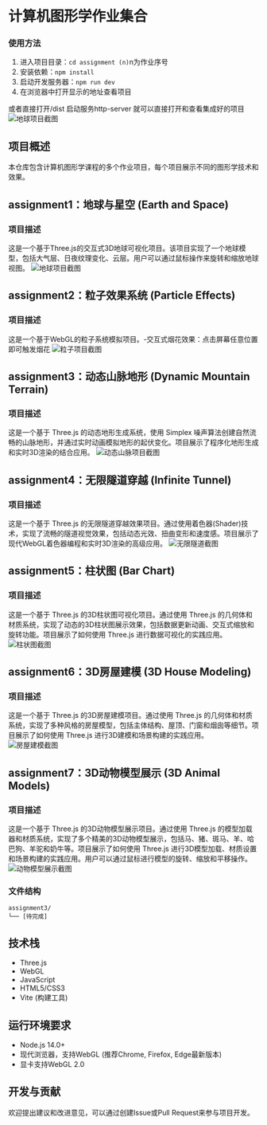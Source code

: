 # 计算机图形学作业集合

### 使用方法
1. 进入项目目录：`cd assignment (n)`n为作业序号
2. 安装依赖：`npm install`
3. 启动开发服务器：`npm run dev`
4. 在浏览器中打开显示的地址查看项目

或者直接打开/dist 启动服务http-server 就可以直接打开和查看集成好的项目
![地球项目截图](dist/image.png)
## 项目概述

本仓库包含计算机图形学课程的多个作业项目，每个项目展示不同的图形学技术和效果。

## assignment1：地球与星空 (Earth and Space)
### 项目描述
这是一个基于Three.js的交互式3D地球可视化项目。该项目实现了一个地球模型，包括大气层、日夜纹理变化、云层。用户可以通过鼠标操作来旋转和缩放地球视图。
![地球项目截图](assignment1/public/assets/image.png)


## assignment2：粒子效果系统 (Particle Effects)
### 项目描述
这是一个基于WebGL的粒子系统模拟项目。-交互式烟花效果：点击屏幕任意位置即可触发烟花
![粒子项目截图](assignment2/public/image.png)

## assignment3：动态山脉地形 (Dynamic Mountain Terrain)
### 项目描述
这是一个基于 Three.js 的动态地形生成系统，使用 Simplex 噪声算法创建自然流畅的山脉地形，并通过实时动画模拟地形的起伏变化。项目展示了程序化地形生成和实时3D渲染的结合应用。
![动态山脉项目截图](assignment3/public/image.png)

## assignment4：无限隧道穿越 (Infinite Tunnel)
### 项目描述
这是一个基于 Three.js 的无限隧道穿越效果项目。通过使用着色器(Shader)技术，实现了流畅的隧道视觉效果，包括动态光效、扭曲变形和速度感。项目展示了现代WebGL着色器编程和实时3D渲染的高级应用。
![无限隧道截图](assignment4/public/image.png)

## assignment5：柱状图 (Bar Chart)
### 项目描述
这是一个基于 Three.js 的3D柱状图可视化项目。通过使用 Three.js 的几何体和材质系统，实现了动态的3D柱状图展示效果，包括数据更新动画、交互式缩放和旋转功能。项目展示了如何使用 Three.js 进行数据可视化的实践应用。
![柱状图截图](assignment5/public/image.png)

## assignment6：3D房屋建模 (3D House Modeling)
### 项目描述
这是一个基于 Three.js 的3D房屋建模项目。通过使用 Three.js 的几何体和材质系统，实现了多种风格的房屋模型，包括主体结构、屋顶、门窗和烟囱等细节。项目展示了如何使用 Three.js 进行3D建模和场景构建的实践应用。
![房屋建模截图](assignment6/public/image.png)

## assignment7：3D动物模型展示 (3D Animal Models)
### 项目描述
这是一个基于 Three.js 的3D动物模型展示项目。通过使用 Three.js 的模型加载器和材质系统，实现了多个精美的3D动物模型展示，包括马、猪、斑马、羊、哈巴狗、羊驼和奶牛等。项目展示了如何使用 Three.js 进行3D模型加载、材质设置和场景构建的实践应用。用户可以通过鼠标进行模型的旋转、缩放和平移操作。
![动物模型展示截图](assignment7/public/image.png)

### 文件结构
```
assignment3/
└── [待完成]
```

## 技术栈
- Three.js
- WebGL
- JavaScript
- HTML5/CSS3
- Vite (构建工具)

## 运行环境要求
- Node.js 14.0+
- 现代浏览器，支持WebGL (推荐Chrome, Firefox, Edge最新版本)
- 显卡支持WebGL 2.0

## 开发与贡献
欢迎提出建议和改进意见，可以通过创建Issue或Pull Request来参与项目开发。 
